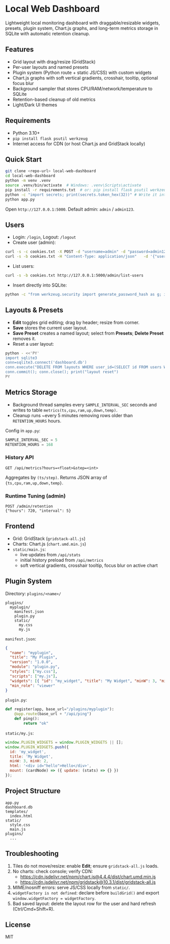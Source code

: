 # Local Web Dashboard

Lightweight local monitoring dashboard with draggable/resizable widgets, presets, plugin system, Chart.js graphs, and long-term metrics storage in SQLite with automatic retention cleanup.

## Features
- Grid layout with drag/resize (GridStack)
- Per-user layouts and named presets
- Plugin system (Python route + static JS/CSS) with custom widgets
- Chart.js graphs with soft vertical gradients, crosshair, tooltip, optional focus blur
- Background sampler that stores CPU/RAM/network/temperature to SQLite
- Retention-based cleanup of old metrics
- Light/Dark UI themes

## Requirements
- Python 3.10+
- `pip install flask psutil werkzeug`
- Internet access for CDN (or host Chart.js and GridStack locally)

## Quick Start
```bash
git clone <repo-url> local-web-dashboard
cd local-web-dashboard
python -m venv .venv
source .venv/bin/activate  # Windows: .venv\Scripts\activate
pip install -r requirements.txt  # or: pip install flask psutil werkzeug
python -c "import secrets; print(secrets.token_hex(32))" # Write it into .env
python app.py
```
Open `http://127.0.0.1:5000`. Default admin: `admin` / `admin123`.

## Users
- Login: `/login`, Logout: `/logout`
- Create user (admin):
```bash
curl -s -c cookies.txt -X POST -d "username=admin" -d "password=admin123" http://127.0.0.1:5000/login > /dev/null
curl -s -b cookies.txt -H "Content-Type: application/json"   -d '{"username":"user1","password":"secret123","role":"user"}'   http://127.0.0.1:5000/admin/create-user
```
- List users:
```bash
curl -s -b cookies.txt http://127.0.0.1:5000/admin/list-users
```
- Insert directly into SQLite:
```bash
python -c "from werkzeug.security import generate_password_hash as g; import sqlite3; c=sqlite3.connect('dashboard.db'); c.execute(\"INSERT INTO users(username,password_hash,role) VALUES(?,?,?)\", ('user1', g('secret123'), 'user')); c.commit(); c.close(); print('ok')"
```

## Layouts & Presets
- **Edit** toggles grid editing; drag by header; resize from corner.
- **Save** stores the current user layout.
- **Save Preset** creates a named layout; select from **Presets**; **Delete Preset** removes it.
- Reset a user layout:
```bash
python - <<'PY'
import sqlite3
conn=sqlite3.connect('dashboard.db')
conn.execute("DELETE FROM layouts WHERE user_id=(SELECT id FROM users WHERE username=?)", ("admin",))
conn.commit(); conn.close(); print("layout reset")
PY
```

## Metrics Storage
- Background thread samples every `SAMPLE_INTERVAL_SEC` seconds and writes to table `metrics(ts,cpu,ram,up,down,temp)`.
- Cleanup runs ~every 5 minutes removing rows older than `RETENTION_HOURS` hours.

Config in `app.py`:
```python
SAMPLE_INTERVAL_SEC = 5
RETENTION_HOURS = 168
```

### History API
```
GET /api/metrics?hours=<float>&step=<int>
```
Aggregates by `(ts/step)`. Returns JSON array of `{ts,cpu,ram,up,down,temp}`.

### Runtime Tuning (admin)
```
POST /admin/retention
{"hours": 720, "interval": 5}
```

## Frontend
- Grid: GridStack (`gridstack-all.js`)
- Charts: Chart.js (`chart.umd.min.js`)
- `static/main.js`:
  - live updates from `/api/stats`
  - initial history preload from `/api/metrics`
  - soft vertical gradients, crosshair tooltip, focus blur on active chart

## Plugin System
Directory: `plugins/<name>/`

```
plugins/
  myplugin/
    manifest.json
    plugin.py
    static/
      my.css
      my.js
```

`manifest.json`:
```json
{
  "name": "myplugin",
  "title": "My Plugin",
  "version": "1.0.0",
  "module": "plugin.py",
  "styles": ["my.css"],
  "scripts": ["my.js"],
  "widgets": [{ "id": "my_widget", "title": "My Widget", "minW": 3, "minH": 2 }],
  "min_role": "viewer"
}
```

`plugin.py`:
```python
def register(app, base_url="/plugins/myplugin"):
    @app.route(base_url + "/api/ping")
    def ping():
        return "ok"
```

`static/my.js`:
```javascript
window.PLUGIN_WIDGETS = window.PLUGIN_WIDGETS || [];
window.PLUGIN_WIDGETS.push({
  id: 'my_widget',
  title: 'My Widget',
  minW: 3, minH: 2,
  html: '<div id="hello">Hello</div>',
  mount: (cardNode) => ({ update: (stats) => {} })
});
```

## Project Structure
```
app.py
dashboard.db
templates/
  index.html
static/
  style.css
  main.js
plugins/
  ...
```

## Troubleshooting
1) Tiles do not move/resize: enable **Edit**; ensure `gridstack-all.js` loads.
2) No charts: check console; verify CDN:
   - https://cdn.jsdelivr.net/npm/chart.js@4.4.4/dist/chart.umd.min.js
   - https://cdn.jsdelivr.net/npm/gridstack@10.3.1/dist/gridstack-all.js
3) MIME/nosniff errors: serve JS/CSS locally from `static/`.
4) `widgetFactory is not defined`: declare before `buildGrid()` and export `window.widgetFactory = widgetFactory`.
5) Bad saved layout: delete the layout row for the user and hard refresh (Ctrl/Cmd+Shift+R).

## License
MIT

